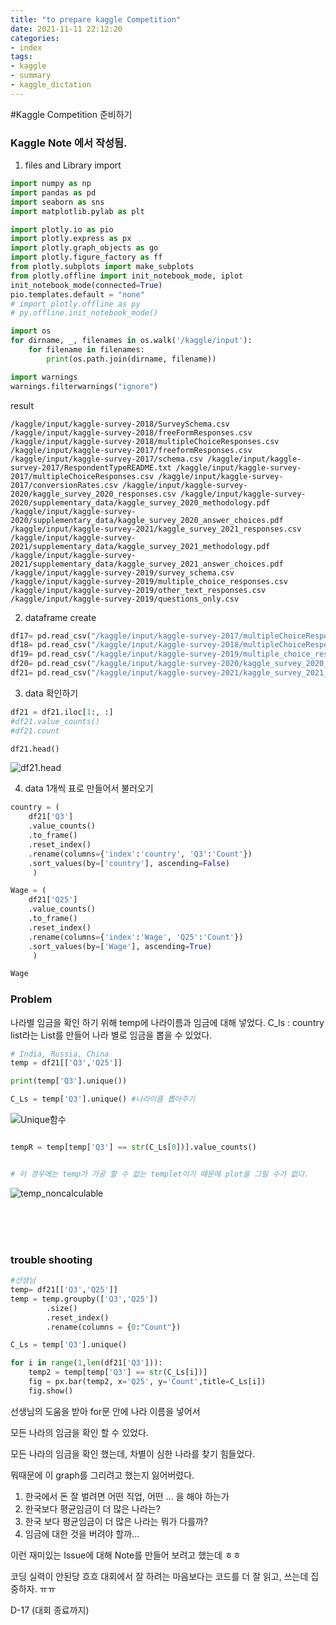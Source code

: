 ```yaml
---
title: "to prepare kaggle Competition"
date: 2021-11-11 22:12:20
categories:
- index
tags:
- kaggle
- summary
- kaggle_dictation
---
```



#Kaggle Competition 준비하기
### Kaggle Note 에서 작성됨.
1. files and Library import


```python
import numpy as np
import pandas as pd
import seaborn as sns
import matplotlib.pylab as plt

import plotly.io as pio
import plotly.express as px
import plotly.graph_objects as go
import plotly.figure_factory as ff
from plotly.subplots import make_subplots
from plotly.offline import init_notebook_mode, iplot
init_notebook_mode(connected=True)
pio.templates.default = "none"
# import plotly.offline as py
# py.offline.init_notebook_mode()

import os
for dirname, _, filenames in os.walk('/kaggle/input'):
    for filename in filenames:
        print(os.path.join(dirname, filename))

import warnings
warnings.filterwarnings("ignore")
```

result

`/kaggle/input/kaggle-survey-2018/SurveySchema.csv
/kaggle/input/kaggle-survey-2018/freeFormResponses.csv
/kaggle/input/kaggle-survey-2018/multipleChoiceResponses.csv
/kaggle/input/kaggle-survey-2017/freeformResponses.csv
/kaggle/input/kaggle-survey-2017/schema.csv
/kaggle/input/kaggle-survey-2017/RespondentTypeREADME.txt
/kaggle/input/kaggle-survey-2017/multipleChoiceResponses.csv
/kaggle/input/kaggle-survey-2017/conversionRates.csv
/kaggle/input/kaggle-survey-2020/kaggle_survey_2020_responses.csv
/kaggle/input/kaggle-survey-2020/supplementary_data/kaggle_survey_2020_methodology.pdf
/kaggle/input/kaggle-survey-2020/supplementary_data/kaggle_survey_2020_answer_choices.pdf
/kaggle/input/kaggle-survey-2021/kaggle_survey_2021_responses.csv
/kaggle/input/kaggle-survey-2021/supplementary_data/kaggle_survey_2021_methodology.pdf
/kaggle/input/kaggle-survey-2021/supplementary_data/kaggle_survey_2021_answer_choices.pdf
/kaggle/input/kaggle-survey-2019/survey_schema.csv
/kaggle/input/kaggle-survey-2019/multiple_choice_responses.csv
/kaggle/input/kaggle-survey-2019/other_text_responses.csv
/kaggle/input/kaggle-survey-2019/questions_only.csv`


2. dataframe create

```python
df17= pd.read_csv("/kaggle/input/kaggle-survey-2017/multipleChoiceResponses.csv", encoding="ISO-8859-1")
df18= pd.read_csv("/kaggle/input/kaggle-survey-2018/multipleChoiceResponses.csv", )
df19= pd.read_csv("/kaggle/input/kaggle-survey-2019/multiple_choice_responses.csv", )
df20= pd.read_csv("/kaggle/input/kaggle-survey-2020/kaggle_survey_2020_responses.csv", )
df21= pd.read_csv("/kaggle/input/kaggle-survey-2021/kaggle_survey_2021_responses.csv", )
```

3. data 확인하기

```python
df21 = df21.iloc[1:, :]
#df21.value_counts()
#df21.count

df21.head()
```

![df21.head](/imeges/kgg/df21.head.png)


4. data 1개씩 표로 만들어서 불러오기

```python
country = (
    df21['Q3']
    .value_counts()
    .to_frame()
    .reset_index()
    .rename(columns={'index':'country', 'Q3':'Count'})
    .sort_values(by=['country'], ascending=False)
     )  

Wage = (
    df21['Q25']
    .value_counts()
    .to_frame()
    .reset_index()
    .rename(columns={'index':'Wage', 'Q25':'Count'})
    .sort_values(by=['Wage'], ascending=True)
     )  

Wage
```


### Problem 

나라별 임금을 확인 하기 위해 
temp에 나라이름과 임금에 대해 넣었다. 
C_ls : country list라는 List를 만들어 나라 별로 임금을 뽑을 수 있었다.

```python
# India, Russia, China
temp = df21[['Q3','Q25']]

print(temp['Q3'].unique())

C_Ls = temp['Q3'].unique() #나라이름 뽑아주기
```

![Unique함수](/imeges/kgg/Unique함수.png)


```python

tempR = temp[temp['Q3'] == str(C_Ls[0])].value_counts()


# 이 경우에는 temp가 가공 할 수 없는 templet이기 때문에 plot을 그릴 수가 없다. 
```

![temp_noncalculable](/imeges/kgg/temp_noncalculable.png)


<br><br><br>

### trouble shooting

```python
#선생님
temp= df21[['Q3','Q25']]
temp = temp.groupby(['Q3','Q25'])
        .size()
        .reset_index()
        .rename(columns = {0:"Count"})

C_Ls = temp['Q3'].unique()

for i in range(1,len(df21['Q3'])):
    temp2 = temp[temp['Q3'] == str(C_Ls[i])]
    fig = px.bar(temp2, x='Q25', y='Count',title=C_Ls[i])
    fig.show()
```

선생님의 도움을 받아 for문 안에 나라 이름을 넣어서 

모든 나라의 임금을 확인 할 수 있었다. 

모든 나라의 임금을 확인 했는데, 차별이 심한 나라를 찾기 힘들었다. 

뭐때문에 이 graph를 그리려고 했는지 잃어버렸다. 

1. 한국에서 돈 잘 벌려면 어떤 직업, 어떤 ... 을 해야 하는가 
2. 한국보다 평균임금이 더 많은 나라는?
3. 한국 보다 평균임금이 더 많은 나라는 뭐가 다를까?
4. 임금에 대한 것을 버려야 할까...

이런 재미있는 Issue에 대해 Note를 만들어 보려고 했는데 ㅎㅎ

코딩 실력이 안된당 흐흐 대회에서 잘 하려는 마음보다는 코드를 더 잘 읽고, 쓰는데 집중하자. ㅠㅠ

D-17 (대회 종료까지)

